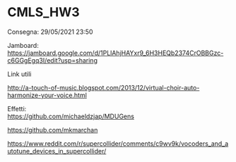 # CMLS_HW3

Consegna: 29/05/2021 23:50

Jamboard:\
https://jamboard.google.com/d/1PLlAhjHAYxr9_6H3HEQb2374CrOBBGzc-c6GGgEgq3I/edit?usp=sharing

Link utili

http://a-touch-of-music.blogspot.com/2013/12/virtual-choir-auto-harmonize-your-voice.html

Effetti: \
https://github.com/michaeldzjap/MDUGens

https://github.com/mkmarchan

https://www.reddit.com/r/supercollider/comments/c9wv9k/vocoders_and_autotune_devices_in_supercollider/
